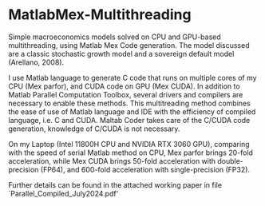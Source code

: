 # MatlabMex-Multithreading
Simple macroeconomics models solved on CPU and GPU-based multithreading, using Matlab Mex Code generation.
The model discussed are a classic stochastic growth model and a sovereign default model (Arellano, 2008).

I use Matlab language to generate C code that runs on multiple cores of my CPU (Mex parfor), and CUDA code on GPU (Mex CUDA). 
In addition to Matlab Parallel Computation Toolbox, several drivers and compilers are necessary to enable these methods. 
This multitreading method combines the ease of use of Matlab language and IDE with the efficiency of compiled language, i.e. C and CUDA. 
Maltab Coder takes care of the C/CUDA code generation, knowledge of C/CUDA is not necessary. 

On my Laptop (Intel 11800H CPU and NVIDIA RTX 3060 GPU), comparing with the speed of serial Matlab method on CPU, Mex parfor brings 20-fold acceleration, while Mex CUDA brings 50-fold acceleration with double-precision (FP64), and 600-fold acceleration with single-precision (FP32). 

Further details can be found in the attached working paper in file `Parallel_Compiled_July2024.pdf'
